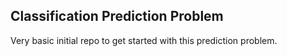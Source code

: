 ## Classification Prediction Problem

Very basic initial repo to get started with this prediction problem.

